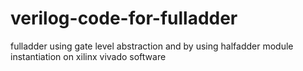 # verilog-code-for-fulladder
fulladder using gate level abstraction and by using halfadder module instantiation on xilinx vivado software

